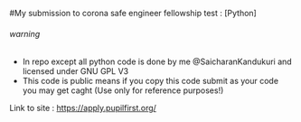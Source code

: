 #My submission to corona safe engineer fellowship test : [Python]

###### warning
- In repo except all python code is done by me @SaicharanKandukuri and licensed under GNU GPL V3
- This code is public means if you copy this code submit as your code you may get caght (Use only for reference purposes!)

Link to site : https://apply.pupilfirst.org/
